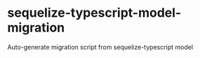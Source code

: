 # sequelize-typescript-model-migration
Auto-generate migration script from sequelize-typescript model

